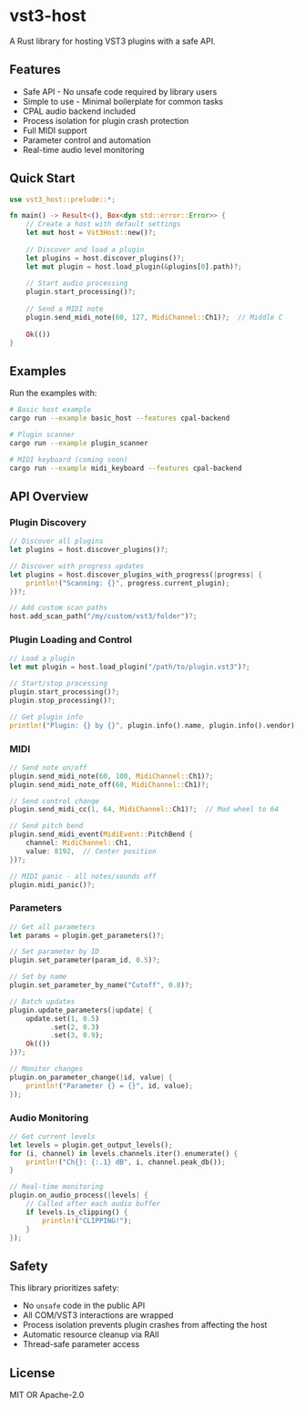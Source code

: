 # vst3-host

A Rust library for hosting VST3 plugins with a safe API.

## Features

- Safe API - No unsafe code required by library users
- Simple to use - Minimal boilerplate for common tasks
- CPAL audio backend included
- Process isolation for plugin crash protection
- Full MIDI support
- Parameter control and automation
- Real-time audio level monitoring

## Quick Start

```rust
use vst3_host::prelude::*;

fn main() -> Result<(), Box<dyn std::error::Error>> {
    // Create a host with default settings
    let mut host = Vst3Host::new()?;
    
    // Discover and load a plugin
    let plugins = host.discover_plugins()?;
    let mut plugin = host.load_plugin(&plugins[0].path)?;
    
    // Start audio processing
    plugin.start_processing()?;
    
    // Send a MIDI note
    plugin.send_midi_note(60, 127, MidiChannel::Ch1)?;  // Middle C
    
    Ok(())
}
```

## Examples

Run the examples with:

```bash
# Basic host example
cargo run --example basic_host --features cpal-backend

# Plugin scanner
cargo run --example plugin_scanner

# MIDI keyboard (coming soon)
cargo run --example midi_keyboard --features cpal-backend
```

## API Overview

### Plugin Discovery

```rust
// Discover all plugins
let plugins = host.discover_plugins()?;

// Discover with progress updates
let plugins = host.discover_plugins_with_progress(|progress| {
    println!("Scanning: {}", progress.current_plugin);
})?;

// Add custom scan paths
host.add_scan_path("/my/custom/vst3/folder")?;
```

### Plugin Loading and Control

```rust
// Load a plugin
let mut plugin = host.load_plugin("/path/to/plugin.vst3")?;

// Start/stop processing
plugin.start_processing()?;
plugin.stop_processing()?;

// Get plugin info
println!("Plugin: {} by {}", plugin.info().name, plugin.info().vendor);
```

### MIDI

```rust
// Send note on/off
plugin.send_midi_note(60, 100, MidiChannel::Ch1)?;
plugin.send_midi_note_off(60, MidiChannel::Ch1)?;

// Send control change
plugin.send_midi_cc(1, 64, MidiChannel::Ch1)?;  // Mod wheel to 64

// Send pitch bend
plugin.send_midi_event(MidiEvent::PitchBend {
    channel: MidiChannel::Ch1,
    value: 8192,  // Center position
})?;

// MIDI panic - all notes/sounds off
plugin.midi_panic()?;
```

### Parameters

```rust
// Get all parameters
let params = plugin.get_parameters()?;

// Set parameter by ID
plugin.set_parameter(param_id, 0.5)?;

// Set by name
plugin.set_parameter_by_name("Cutoff", 0.8)?;

// Batch updates
plugin.update_parameters(|update| {
    update.set(1, 0.5)
          .set(2, 0.3)
          .set(3, 0.9);
    Ok(())
})?;

// Monitor changes
plugin.on_parameter_change(|id, value| {
    println!("Parameter {} = {}", id, value);
});
```

### Audio Monitoring

```rust
// Get current levels
let levels = plugin.get_output_levels();
for (i, channel) in levels.channels.iter().enumerate() {
    println!("Ch{}: {:.1} dB", i, channel.peak_db());
}

// Real-time monitoring
plugin.on_audio_process(|levels| {
    // Called after each audio buffer
    if levels.is_clipping() {
        println!("CLIPPING!");
    }
});
```

## Safety

This library prioritizes safety:

- No `unsafe` code in the public API
- All COM/VST3 interactions are wrapped
- Process isolation prevents plugin crashes from affecting the host
- Automatic resource cleanup via RAII
- Thread-safe parameter access

## License

MIT OR Apache-2.0